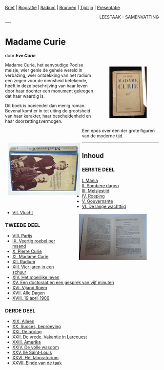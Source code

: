 [Brief](../brief.md) | [Biografie](../biografie.md) | [Radium](../radium.md) | [Bronnen](../bibliografie.md) | [Tijdlijn](https://cdn.knightlab.com/libs/timeline3/latest/embed/index.html?source=1E-iVJlxIhEdE5K3mXC_vnQod_FRKKTVz-mWdT42EE0s&font=Default&lang=nl&initial_zoom=2&height=650) |  [Presentatie](https://gitpitch.com/bloemenmeisje/MarieCurie/master?grs=github&t=moon)

<div style="text-align: right">LEESTAAK - SAMENVATTING</div>
---

# Madame Curie
door  ***Eve Curie***

<div style="float: right; width: 40%;">
 <figure>
  <img src="./../afbeeldingen/boek_marie_curie_eve_org.JPG" alt="Originele biografie van Marie Curie door Eve">
</figure> 
</div>

Madame Curie, het eenvoudige Poolse meisje, wier genie de gehele wereld in verbazing, wier ontdekking van het radium een zegen voor de mensheid betekende, heeft in deze beschrijving van haar leven door haar dochter een monument gekregen dat haar waardig is.

Dit boek is boeiender dan menig roman. Bovenal komt er in tot uiting de grootsheid van haar karakter, haar bescheidenheid en haar doorzettingsvermogen.

<div style="float: left;transform: rotate(90deg); width: 50%;">
 <figure>
  <img src="./../afbeeldingen/boek_marie_curie_eve_01.JPG" alt="Biografie van Marie Curie">
</figure> 
</div>

<div style="float: right; width: 60%;">
 <figure>
  <img src="./../afbeeldingen/boek_marie_curie_eve_02.JPG.JPG" alt="Biografie van Marie Curie">
</figure> 
</div>


Een epos over een der grote figuren van de moderne tijd.

---

## Inhoud

### EERSTE DEEL

- [I. Mania](hfst01_mania_wordt_marie.md)
- [II. Sombere dagen](hfst02_sombere_dagen.md)
- [III. Meisjestijd](hfst03_meisjestijd.md)
- [IV. Roeping](hfst04_roeping.md)
- [V. Gouvernante](hfst05_gouvernante.md)
- [VI. De lange wachttijd](hfst06_de_lange_wachttijd.md)
- [VII. Vlucht](hfst07_vlucht.md)

### TWEEDE DEEL

- [VIII. Parijs](hfst08_parijs.md)
- [IX. Veertig roebel per maand](hfst09_40_roebel_per_maand.md)
- [X. Pierre Curie](hfst10_pierre_curie.md)
- [XI. Madame Curie](hfst11_marie_curie.md)
- [XII. Radium](hfst12_radium.md)
- [XIII. Vier jaren in een schuur](hfst13_4_jaren_in_de_schuur.md)
- [XIV. Het moeilijke leven](hfst14_het_moeilijke_leven.md)
- [XV. Een doctoraat en een gesprek van vijf minuten](hfst15_een_doctoraat.md)
- [XVI. Vijand Roem](hfst16_vijand_roem.md)
- [XVII. Alle Dagen](hfst17_alle_dagen.md)
- [XVIII. 19 april 1906](hfst18_april_1906.md)

### DERDE DEEL

- [XIX. Alleen](hfst19_alleen.md)
- [XX. Succes, beproeving](hfst20_succes_beproeving.md)
- [XXI. De oorlog](hfst21_de_oorlog.md)
- [XXII. De vrede. Vakantie in Larcouest](hfst22_vrede_vakantie_larcouest.md)
- [XXIII. Amerika](hfst23_amerika.md)
- [XXIV. De volle wasdom](hfst24_volle_wasdom.md)
- [XXV. Ile Saint-Louis](hfst25_ile_saint_louis.md)
- [XXVI. Het laboratorium](hfst26_het_laboratorium.md)
- [XXVII. Einde van de taak](hfst27_einde_taak.md)



